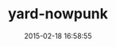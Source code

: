 ---
layout: post
title:  "yard-nowpunk"
repo:   "farleyknight/yard-nowpunk"
date:   2015-02-18 16:58:55
gemurl: http://github.com/farleyknight/yard-nowpunk
---